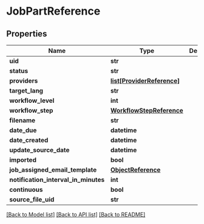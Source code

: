 # JobPartReference

## Properties
Name | Type | Description | Notes
------------ | ------------- | ------------- | -------------
**uid** | **str** |  | [optional] 
**status** | **str** |  | [optional] 
**providers** | [**list[ProviderReference]**](ProviderReference.md) |  | [optional] 
**target_lang** | **str** |  | [optional] 
**workflow_level** | **int** |  | [optional] 
**workflow_step** | [**WorkflowStepReference**](WorkflowStepReference.md) |  | [optional] 
**filename** | **str** |  | [optional] 
**date_due** | **datetime** |  | [optional] 
**date_created** | **datetime** |  | [optional] 
**update_source_date** | **datetime** |  | [optional] 
**imported** | **bool** |  | [optional] 
**job_assigned_email_template** | [**ObjectReference**](ObjectReference.md) |  | [optional] 
**notification_interval_in_minutes** | **int** |  | [optional] 
**continuous** | **bool** |  | [optional] 
**source_file_uid** | **str** |  | [optional] 

[[Back to Model list]](../README.md#documentation-for-models) [[Back to API list]](../README.md#documentation-for-api-endpoints) [[Back to README]](../README.md)


